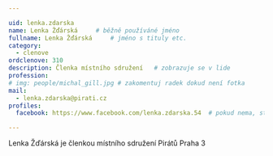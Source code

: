 ```yaml
---

uid: lenka.zdarska
name: Lenka Žďárská  	# běžně používáné jméno
fullname: Lenka Žďárská  	# jméno s tituly etc.
category:
  - clenove
ordclenove: 310
description: Členka místního sdružení   # zobrazuje se v lide
profession: 
# img: people/michal_gill.jpg # zakomentuj radek dokud není fotka
mail:
  - lenka.zdarska@pirati.cz
profiles:
  facebook: https://www.facebook.com/lenka.zdarska.54  # pokud nema, staci smazat tuto radku

---
```

 
Lenka Žďárská je členkou místního sdružení Pirátů Praha 3
